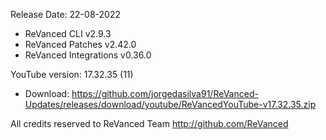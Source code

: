 Release Date: 22-08-2022
  
- ReVanced CLI v2.9.3  
- ReVanced Patches v2.42.0  
- ReVanced Integrations v0.36.0  

YouTube version: 17.32.35 (11)  
- Download: https://github.com/jorgedasilva91/ReVanced-Updates/releases/download/youtube/ReVancedYouTube-v17.32.35.zip  

All credits reserved to ReVanced Team
http://github.com/ReVanced  
